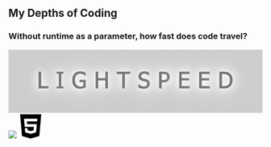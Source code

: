## My Depths of Coding 

### Without runtime as a parameter, how fast does code travel?
<img src="readme-imgs/lightspeed.png" height="7%">

<img src='https://media3.giphy.com/media/v1.Y2lkPTc5MGI3NjExdmIwbzI0anE2d21seXZmbDM3ODZ3ZTNkanV2NzE3dTZxYWEwdXZqaCZlcD12MV9pbnRlcm5hbF9naWZfYnlfaWQmY3Q9cw/eNAsjO55tPbgaor7ma/giphy.gif' height='7%'>

<img src='readme-imgs/html5.svg' >
